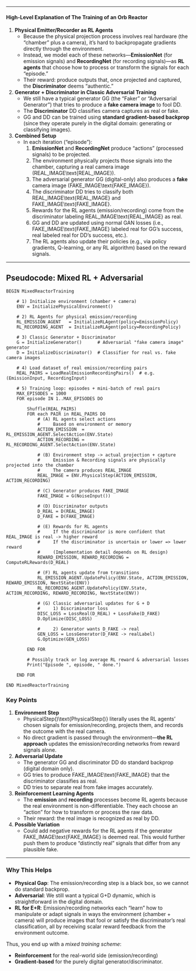 ------

#### High-Level Explanation of The Training of an Orb Reactor

1. **Physical Emitter/Recorder as RL Agents**
   - Because the physical projection process involves real hardware (the “chamber” plus a camera), it’s hard to backpropagate gradients directly through the environment.
   - Instead, we model each of these networks—**EmissionNet** (for emission signals) and **RecordingNet** (for recording signals)—as **RL agents** that choose how to process or transform the signals for each “episode.”
   - Their reward: produce outputs that, once projected and captured, the **Discriminator** deems “authentic.”
2. **Generator + Discriminator in Classic Adversarial Training**
   - We still have a typical generator GG (the “Faker” or “Adversarial Generator”) that tries to produce a **fake camera image** to fool DD.
   - The **Discriminator** DD classifies camera captures as real or fake.
   - GG and DD can be trained using **standard gradient-based backprop** (since they operate purely in the digital domain: generating or classifying images).
3. **Combined Setup**
   - In each iteration (“episode”):
     1. **EmissionNet** and **RecordingNet** produce “actions” (processed signals) to be projected.
     2. The environment physically projects those signals into the chamber, capturing a real camera image (REAL_IMAGE\text{REAL\_IMAGE}).
     3. The adversarial generator GG (digital-only) also produces a **fake** camera image (FAKE_IMAGE\text{FAKE\_IMAGE}).
     4. The discriminator DD tries to classify both REAL_IMAGE\text{REAL\_IMAGE} and FAKE_IMAGE\text{FAKE\_IMAGE}.
     5. Rewards for the RL agents (emission/recording) come from the discriminator labeling REAL_IMAGE\text{REAL\_IMAGE} as real.
     6. GG and DD are updated using normal GAN losses (i.e., FAKE_IMAGE\text{FAKE\_IMAGE} labeled real for GG’s success, real labeled real for DD’s success, etc.).
     7. The RL agents also update their policies (e.g., via policy gradients, Q-learning, or any RL algorithm) based on the reward signals.

------

## **Pseudocode**: Mixed RL + Adversarial

```pseudo
BEGIN MixedReactorTraining

    # 1) Initialize environment (chamber + camera)
    ENV = InitializePhysicalEnvironment()

    # 2) RL Agents for physical emission/recording
    RL_EMISSION_AGENT   = InitializeRLAgent(policy=EmissionPolicy)
    RL_RECORDING_AGENT  = InitializeRLAgent(policy=RecordingPolicy)

    # 3) Classic Generator + Discriminator
    G = InitializeGenerator()      # Adversarial "fake camera image" generator
    D = InitializeDiscriminator()  # Classifier for real vs. fake camera images

    # 4) Load dataset of real emission/recording pairs
    REAL_PAIRS = LoadRealEmissionRecordingPairs()  # e.g. (EmissionInput, RecordingInput)

    # 5) Training loop: episodes + mini-batch of real pairs
    MAX_EPISODES = 1000
    FOR episode IN 1..MAX_EPISODES DO

        Shuffle(REAL_PAIRS)
        FOR each PAIR in REAL_PAIRS DO
            # (A) RL agents select actions
            #     Based on environment or memory
            ACTION_EMISSION  = RL_EMISSION_AGENT.SelectAction(ENV.State)
            ACTION_RECORDING = RL_RECORDING_AGENT.SelectAction(ENV.State)

            # (B) Environment step -> actual projection + capture
            #     Emission & Recording signals are physically projected into the chamber
            #     The camera produces REAL_IMAGE
            REAL_IMAGE = ENV.PhysicalStep(ACTION_EMISSION, ACTION_RECORDING)

            # (C) Generator produces FAKE_IMAGE
            FAKE_IMAGE = G(NoiseInput())

            # (D) Discriminator outputs
            D_REAL = D(REAL_IMAGE)
            D_FAKE = D(FAKE_IMAGE)

            # (E) Rewards for RL agents
            #     If the discriminator is more confident that REAL_IMAGE is real -> higher reward
            #     If the discriminator is uncertain or lower => lower reward
            #     (Implementation detail depends on RL design)
            REWARD_EMISSION, REWARD_RECORDING = ComputeRLRewards(D_REAL)

            # (F) RL agents update from transitions
            RL_EMISSION_AGENT.UpdatePolicy(ENV.State, ACTION_EMISSION, REWARD_EMISSION, NextState(ENV))
            RL_RECORDING_AGENT.UpdatePolicy(ENV.State, ACTION_RECORDING, REWARD_RECORDING, NextState(ENV))

            # (G) Classic adversarial updates for G + D
            #     1) Discriminator loss
            DISC_LOSS = LossReal(D_REAL) + LossFake(D_FAKE)
            D.Optimize(DISC_LOSS)

            #     2) Generator wants D_FAKE -> real
            GEN_LOSS = LossGenerator(D_FAKE -> realLabel)
            G.Optimize(GEN_LOSS)

        END FOR

        # Possibly track or log average RL reward & adversarial losses
        Print("Episode ", episode, " done.")

    END FOR

END MixedReactorTraining
```

### Key Points

1. **Environment Step**
   - PhysicalStep()\text{PhysicalStep()} literally uses the RL agents’ chosen signals for emission/recording, projects them, and records the outcome with the real camera.
   - No direct gradient is passed through the environment—**the RL approach** updates the emission/recording networks from reward signals alone.
2. **Adversarial Update**
   - The generator GG and discriminator DD do standard backprop (digital domain only).
   - GG tries to produce FAKE_IMAGE\text{FAKE\_IMAGE} that the discriminator classifies as real.
   - DD tries to separate real from fake images accurately.
3. **Reinforcement Learning Agents**
   - The **emission** and **recording** processes become RL agents because the real environment is non-differentiable. They each choose an “action” for how to transform or process the raw data.
   - Their reward: the real image is recognized as real by DD.
4. **Possible Variation**
   - Could add negative rewards for the RL agents if the generator FAKE_IMAGE\text{FAKE\_IMAGE} is deemed real. This would further push them to produce “distinctly real” signals that differ from any plausible fake.

------

### Why This Helps

- **Physical Gap**: The emission/recording step is a black box, so we cannot do standard backprop.
- **Adversarial**: We still want a typical G+D dynamic, which is straightforward in the digital domain.
- **RL for E+R**: Emission/recording networks each “learn” how to manipulate or adapt signals in ways the environment (chamber + camera) will produce images that fool or satisfy the discriminator’s real classification, all by receiving scalar reward feedback from the environment outcome.

Thus, you end up with a *mixed training scheme*:

- **Reinforcement** for the real-world side (emission/recording)
- **Gradient-based** for the purely digital generator/discriminator.